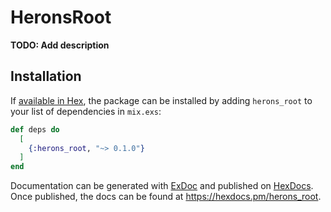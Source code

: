 # HeronsRoot

**TODO: Add description**

## Installation

If [available in Hex](https://hex.pm/docs/publish), the package can be installed
by adding `herons_root` to your list of dependencies in `mix.exs`:

```elixir
def deps do
  [
    {:herons_root, "~> 0.1.0"}
  ]
end
```

Documentation can be generated with [ExDoc](https://github.com/elixir-lang/ex_doc)
and published on [HexDocs](https://hexdocs.pm). Once published, the docs can
be found at <https://hexdocs.pm/herons_root>.

